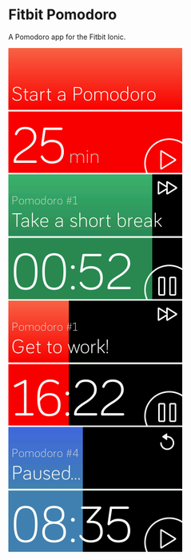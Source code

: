 # Fitbit Pomodoro
A Pomodoro app for the Fitbit Ionic.

![alt](/docs/screenshots/Tomatina-Start.png?raw=true)
![alt](/docs/screenshots/Tomatina-Short_Break.png?raw=true)
![alt](/docs/screenshots/Tomatina-Progress.png?raw=true)
![alt](/docs/screenshots/Tomatina-Paused.png?raw=true)